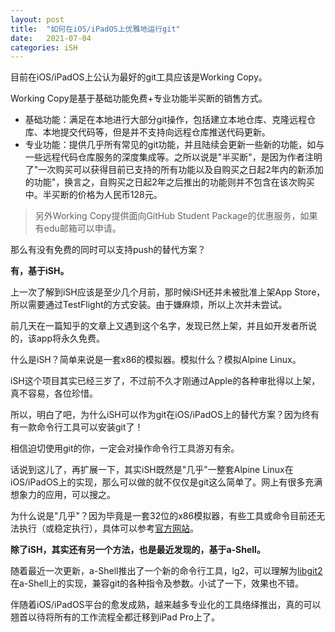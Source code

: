 ```yaml
---
layout: post
title:  "如何在iOS/iPadOS上优雅地运行git"
date:   2021-07-04
categories: iSH
---
```

目前在iOS/iPadOS上公认为最好的git工具应该是Working Copy。

Working Copy是基于基础功能免费+专业功能半买断的销售方式。
- 基础功能：满足在本地进行大部分git操作，包括建立本地仓库、克隆远程仓库、本地提交代码等，但是并不支持向远程仓库推送代码更新。
- 专业功能：提供几乎所有常见的git功能，并且陆续会更新一些新的功能，如与一些远程代码仓库服务的深度集成等。之所以说是"半买断"，是因为作者注明了"一次购买可以获得目前已支持的所有功能以及自购买之日起2年内的新添加的功能"，换言之，自购买之日起2年之后推出的功能则并不包含在该次购买中。半买断的价格为人民币128元。

> 另外Working Copy提供面向GitHub Student Package的优惠服务，如果有edu邮箱可以申请。

那么有没有免费的同时可以支持push的替代方案？

**有，基于iSH。**

上一次了解到iSH应该是至少几个月前，那时候iSH还并未被批准上架App Store，所以需要通过TestFlight的方式安装。由于嫌麻烦，所以上次并未尝试。

前几天在一篇知乎的文章上又遇到这个名字，发现已然上架，并且如开发者所说的，该app将永久免费。

什么是iSH？简单来说是一套x86的模拟器。模拟什么？模拟Alpine Linux。

iSH这个项目其实已经三岁了，不过前不久才刚通过Apple的各种审批得以上架，真不容易，各位珍惜。

所以，明白了吧，为什么iSH可以作为git在iOS/iPadOS上的替代方案？因为终有有一款命令行工具可以安装git了！

相信迫切使用git的你，一定会对操作命令行工具游刃有余。

话说到这儿了，再扩展一下，其实iSH既然是"几乎"一整套Alpine Linux在iOS/iPadOS上的实现，那么可以做的就不仅仅是git这么简单了。网上有很多充满想象力的应用，可以搜之。

为什么说是"几乎"？因为毕竟是一套32位的x86模拟器，有些工具或命令目前还无法执行（或稳定执行），具体可以参考[官方网站](https://ish.app)。

**除了iSH，其实还有另一个方法，也是最近发现的，基于a-Shell。**

随着最近一次更新，a-Shell推出了一个新的命令行工具，lg2，可以理解为[<u>l</u>ib<u>g</u>it<u>2</u>](https://libgit2.org)在a-Shell上的实现，兼容git的各种指令及参数。小试了一下，效果也不错。

伴随着iOS/iPadOS平台的愈发成熟，越来越多专业化的工具络绎推出，真的可以翘首以待将所有的工作流程全都迁移到iPad Pro上了。